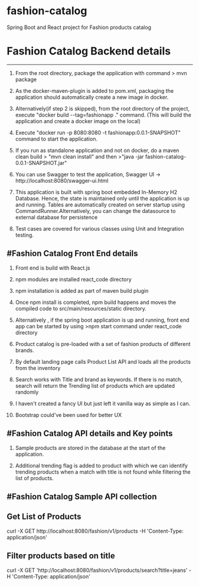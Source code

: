 # fashion-catalog
Spring Boot and React project for Fashion products catalog

# Fashion Catalog Backend details
----------------------------------------------------------------------------------------
1) From the root directory, package the application with command > mvn package

2) As the docker-maven-plugin is added to pom.xml, packaging the application should automatically create a new image in docker.

3) Alternatively(if step 2 is skipped), from the root directory of the project, execute "docker build --tag=fashionapp ." command. (This will build the application and create a docker image on the local)

3) Execute "docker run -p 8080:8080 -t fashionapp:0.0.1-SNAPSHOT" command to start the application.

4) If you run as standalone application and not on docker, do a maven clean build > "mvn clean install" 
   and then >"java -jar fashion-catalog-0.0.1-SNAPSHOT.jar"
   
5) You can use Swagger to test the application, 
	Swagger UI -> http://localhost:8080/swagger-ui.html

6) This application is built with spring boot embedded In-Memory H2 Database.
   Hence, the state is maintained only until the application is up and running. 
   Tables are automatically created on server startup using CommandRunner.Alternatively, you can change the datasource to external database for persistence
   
7) Test cases are covered for various classes using Unit and Integration testing.
   
   

#Fashion Catalog Front End details
----------------------------------------------------------------------------------------
1) Front end is build with React.js

2) npm modules are installed react_code directory

3) npm installation is added as part of maven build plugin

4) Once npm install is completed, npm build happens and moves the compiled code to src/main/resources/static directory.
5) Alternatively , if the spring boot application is up and running, front end app can be started by using >npm start command under react_code directory
6) Product catalog is pre-loaded with a set of fashion products of different brands.
7) By default landing page calls Product List API and loads all the products from the inventory
8) Search works with Title and brand as keywords. If there is no match, search will return the Trending list of products which are updated randomly
9) I haven't created a fancy UI but just left it vanilla way as simple as I can. 
10) Bootstrap could've been used for better UX


#Fashion Catalog API details and Key points
----------------------------------------------------------------------------------------
1) Sample products are stored in the database at the start of the application.

2) Additional trending flag is added to product with which we can identify trending products when a match with title is not found while filtering the list of products.

#Fashion Catalog Sample API collection
----------------------------------------------------------------------------------------
Get List of Products
---------------
curl -X GET http://localhost:8080/fashion/v1/products -H 'Content-Type: application/json'

Filter products based on title
-----------------------
curl -X GET  'http://localhost:8080/fashion/v1/products/search?title=jeans' -H 'Content-Type: application/json'